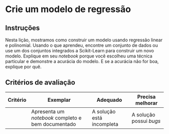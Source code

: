 # Crie um modelo de regressão

## Instruções

Nesta lição, mostramos como construir um modelo usando regressão linear e polinomial. Usando o que aprendeu, encontre um conjunto de dados ou use um dos conjuntos integrados a Scikit-Learn para construir um novo modelo. Explique em seu _notebook_ porque você escolheu uma técnica particular e demonstre a acurácia do modelo. E se a acurácia não for boa, explique por quê.

## Critérios de avaliação

| Critério | Exemplar                                                     | Adequado                   | Precisa melhorar                |
| -------- | ------------------------------------------------------------ | -------------------------- | ------------------------------- |
|          | Apresenta um _notebook_ completo e bem documentado           | A solução está incompleta  | A solução possui _bugs_         |

